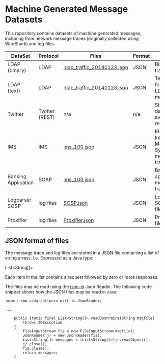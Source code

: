 # Machine Generated Message Datasets

This repository contains datasets of machine generated messages, including from network message traces (originally collected using WireShark) and log files.

DataSet | Protocol | Files | Format | Notes
---|---|---|---|--
LDAP (binary) | LDAP | [ldap_traffic_20140123.json](ldap_traffic_20140123.json) | JSON | Binary LDAP trace
LDAP (text) | LDAP | [ldap_traffic_20140123.json](ldap_traffic_20140123.json) | JSON | Textually formated LDAP messages
Twitter | Twitter (REST) | n/a | n/a | Status IDs of dataset are available on request
IMS | IMS | [ims_100.json](ims_100.json) | JSON | IBM Information Management System message trace
Banking Application | SOAP | [ims_100.json](ims_100.json) | JSON | Banking application message trace
Logparser SOSP | log files | [SOSP.json](SOSP.json) | JSON | Logparser SOSP log files
Proxifier | log files | [Proxifier.json](Proxifier.json) | JSON | Proxifier log files

## JSON format of files

The message trace and log files are stored in a JSON file containing a list of string arrays.
i.e. Expressed as a Java type:

List<String[]>

Each item in the list contains a request followed by zero or more responses.

The files may be read using the [json-io](https://github.com/jdereg/json-io) Json Reader. The following code snippet shows how the JSON files may be read in Java:

```
import com.cedarsoftware.util.io.JsonReader;

...

    public static final List<String[]> readJsonPairs(String msgfile)
        throws IOException
    {
        FileInputStream fis = new FileInputStream(msgfile);
        JsonReader jr = new JsonReader(fis);
        List<String[]> messages = (List<String[]>)jr.readObject();
        jr.close();
        fis.close();
        return messages;
    }
```
